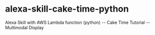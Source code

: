 # alexa-skill-cake-time-python
Alexa Skill with AWS Lambda function (python) -- Cake Time Tutorial -- Multimodal Display
